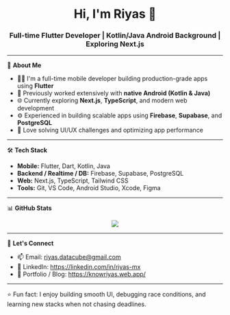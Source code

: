 <h1 align="center">Hi, I'm Riyas 👋</h1>
<h3 align="center">Full-time Flutter Developer | Kotlin/Java Android Background | Exploring Next.js</h3>

---

🚀 **About Me**

- 🧑‍💻 I'm a full-time mobile developer building production-grade apps using **Flutter**
- 📱 Previously worked extensively with **native Android (Kotlin & Java)**
- 🌐 Currently exploring **Next.js**, **TypeScript**, and modern web development
- ⚙️ Experienced in building scalable apps using **Firebase**, **Supabase**, and **PostgreSQL**
- 🧩 Love solving UI/UX challenges and optimizing app performance

---

🛠️ **Tech Stack**

- **Mobile:** Flutter, Dart, Kotlin, Java
- **Backend / Realtime / DB:** Firebase, Supabase, PostgreSQL
- **Web:** Next.js, TypeScript, Tailwind CSS
- **Tools:** Git, VS Code, Android Studio, Xcode, Figma

---

📊 **GitHub Stats**

<p align="center">
  <img src="https://github-readme-stats.vercel.app/api?username=riyaz-raz&show_icons=true&include_all_commits=true&count_private=true" />
</p>

---

💬 **Let's Connect**

- 📫 Email: riyas.datacube@gmail.com
- 💼 LinkedIn: https://linkedin.com/in/riyas-mx <!-- Replace with actual link -->
- 🧠 Portfolio / Blog: https://knowriyas.web.app/

---

⭐️ Fun fact: I enjoy building smooth UI, debugging race conditions, and learning new stacks when not chasing deadlines.

